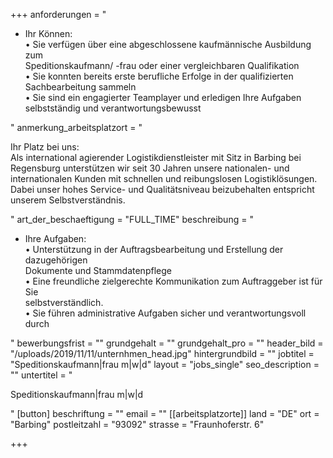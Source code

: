 +++
anforderungen = "<ul><li><p>Ihr Können:<br>• Sie verfügen über eine abgeschlossene kaufmännische Ausbildung zum<br>Speditionskaufmann/ -frau oder einer vergleichbaren Qualifikation<br>• Sie konnten bereits erste berufliche Erfolge in der qualifizierten Sachbearbeitung sammeln<br>• Sie sind ein engagierter Teamplayer und erledigen Ihre Aufgaben selbstständig und verantwortungsbewusst</p></li></ul>"
anmerkung_arbeitsplatzort = "<p>Ihr Platz bei uns:<br>Als international agierender Logistikdienstleister mit Sitz in Barbing bei Regensburg unterstützen wir seit 30 Jahren unsere nationalen- und internationalen Kunden mit schnellen und reibungslosen Logistiklösungen. Dabei unser hohes Service- und Qualitätsniveau beizubehalten entspricht unserem Selbstverständnis.</p>"
art_der_beschaeftigung = "FULL_TIME"
beschreibung = "<ul><li><p>Ihre Aufgaben:<br>• Unterstützung in der Auftragsbearbeitung und Erstellung der dazugehörigen<br>Dokumente und Stammdatenpflege<br>• Eine freundliche zielgerechte Kommunikation zum Auftraggeber ist für Sie<br>selbstverständlich.<br>• Sie führen administrative Aufgaben sicher und verantwortungsvoll durch</p></li></ul>"
bewerbungsfrist = ""
grundgehalt = ""
grundgehalt_pro = ""
header_bild = "/uploads/2019/11/11/unternhmen_head.jpg"
hintergrundbild = ""
jobtitel = "Speditionskaufmann|frau m|w|d"
layout = "jobs_single"
seo_description = ""
untertitel = "<p>Speditionskaufmann|frau m|w|d</p>"
[button]
beschriftung = ""
email = ""
[[arbeitsplatzorte]]
land = "DE"
ort = "Barbing"
postleitzahl = "93092"
strasse = "Fraunhoferstr. 6"

+++
